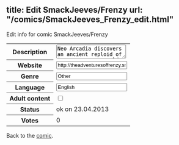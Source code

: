 title: Edit SmackJeeves/Frenzy
url: "/comics/SmackJeeves_Frenzy_edit.html"
---
Edit info for comic SmackJeeves/Frenzy

<form name="comic" action="http://gaepostmail.appengine.com/comic" name="post">
<table class="comicinfo">
<tr>
<th>Description</th><td><textarea name="description">Neo Arcadia discovers an ancient reploid of immense power. Could he be their ultimate defense against the inevitable arrival of Zero?</textarea></td>
</tr>
<tr>
<th>Website</th><td><input type="text" name="url" value="http://theadventuresoffrenzy.smackjeeves.com/comics/"/></td>
</tr>
<tr>
<th>Genre</th><td><input type="text" name="genre" value="Other"/></td>
</tr>
<tr>
<th>Language</th><td><input type="text" name="language" value="English"/></td>
</tr>
<tr>
<th>Adult content</th><td><input type="checkbox" name="adult" value="adult" /></td>
</tr>
<tr>
<th>Status</th><td>ok on 23.04.2013</td>
</tr>
<tr>
<th>Votes</th><td>0</div></td>
</tr>
</table>
</form>

Back to the [comic](/comics/SmackJeeves_Frenzy.html).

